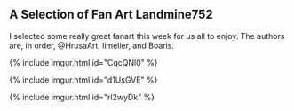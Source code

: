 ## A Selection of Fan Art <author>Landmine752</author>

I selected some really great fanart this week for us all to enjoy. The authors are, in order, @HrusaArt, limelier, and Boaris.

{% include imgur.html id="CqcQNl0" %}

{% include imgur.html id="d1UsGVE" %}

{% include imgur.html id="rl2wyDk" %}